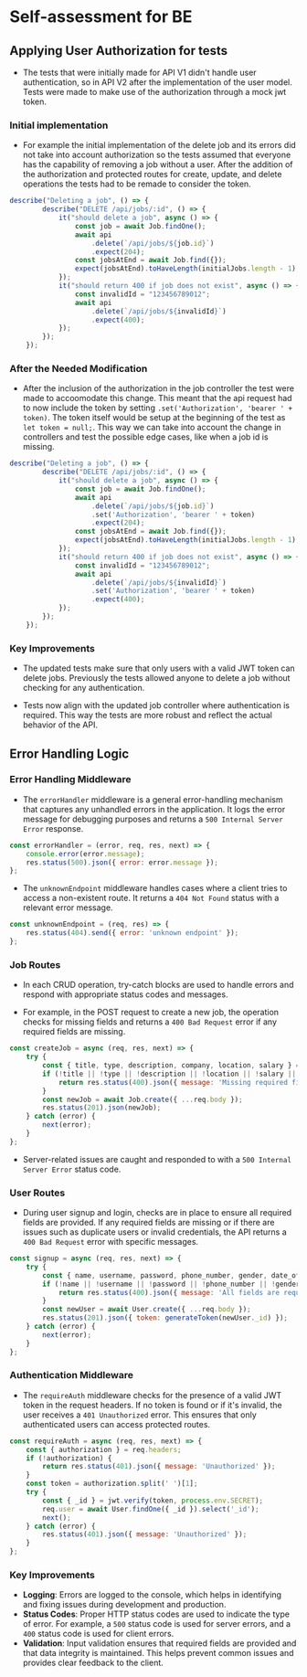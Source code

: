 # Self-assessment for BE

## Applying User Authorization for tests

- The tests that were initially made for API V1 didn't handle user authentication, so in API V2 after the implementation of the user model. Tests were made to make use of the authorization through a mock jwt token.

### Initial implementation

- For example the initial implementation of the delete job and its errors did not take into account authorization so the tests assumed that everyone has the capability of removing a job without a user. After the addition of the authorization and protected routes for create, update, and delete operations the tests had to be remade to consider the token.

```js
describe("Deleting a job", () => {
        describe("DELETE /api/jobs/:id", () => {
            it("should delete a job", async () => {
                const job = await Job.findOne();
                await api
                    .delete(`/api/jobs/${job.id}`)
                    .expect(204);
                const jobsAtEnd = await Job.find({});
                expect(jobsAtEnd).toHaveLength(initialJobs.length - 1);
            });
            it("should return 400 if job does not exist", async () => {
                const invalidId = "123456789012";
                await api
                    .delete(`/api/jobs/${invalidId}`)
                    .expect(400);
            });
        });
    });
```

### After the Needed Modification

- After the inclusion of the authorization in the job controller the test were made to accoomodate this change. This meant that the api request had to now include the token by setting `.set('Authorization', 'bearer ' + token)`. The token itself would be setup at the beginning of the test as `let token = null;`. This way we can take into account the change in controllers and test the possible edge cases, like when a job id is missing.

```js
describe("Deleting a job", () => {
        describe("DELETE /api/jobs/:id", () => {
            it("should delete a job", async () => {
                const job = await Job.findOne();
                await api
                    .delete(`/api/jobs/${job.id}`)
                    .set('Authorization', 'bearer ' + token)
                    .expect(204);
                const jobsAtEnd = await Job.find({});
                expect(jobsAtEnd).toHaveLength(initialJobs.length - 1);
            });
            it("should return 400 if job does not exist", async () => {
                const invalidId = "123456789012";
                await api
                    .delete(`/api/jobs/${invalidId}`)
                    .set('Authorization', 'bearer ' + token)
                    .expect(400);
            });
        });
    });
```

### Key Improvements

- The updated tests make sure that only users with a valid JWT token can delete jobs. Previously the tests allowed anyone to delete a job without checking for any authentication.

- Tests now align with the updated job controller where authentication is required. This way the tests are more robust and reflect the actual behavior of the API.

## Error Handling Logic

### Error Handling Middleware

- The `errorHandler` middleware is a general error-handling mechanism that captures any unhandled errors in the application. It logs the error message for debugging purposes and returns a `500 Internal Server Error` response.

```js
const errorHandler = (error, req, res, next) => {
    console.error(error.message);
    res.status(500).json({ error: error.message });
};
```

- The `unknownEndpoint` middleware handles cases where a client tries to access a non-existent route. It returns a `404 Not Found` status with a relevant error message.

```js
const unknownEndpoint = (req, res) => {
    res.status(404).send({ error: 'unknown endpoint' });
};
```

### Job Routes

- In each CRUD operation, try-catch blocks are used to handle errors and respond with appropriate status codes and messages.

- For example, in the POST request to create a new job, the operation checks for missing fields and returns a `400 Bad Request` error if any required fields are missing.

```js
const createJob = async (req, res, next) => {
    try {
        const { title, type, description, company, location, salary } = req.body;
        if (!title || !type || !description || !location || !salary || !company?.name || !company?.contactEmail || !company?.contactPhone) {
            return res.status(400).json({ message: 'Missing required fields' });
        }
        const newJob = await Job.create({ ...req.body });
        res.status(201).json(newJob);
    } catch (error) {
        next(error);
    }
};
```

- Server-related issues are caught and responded to with a `500 Internal Server Error` status code.

### User Routes

- During user signup and login, checks are in place to ensure all required fields are provided. If any required fields are missing or if there are issues such as duplicate users or invalid credentials, the API returns a `400 Bad Request` error with specific messages.

```js
const signup = async (req, res, next) => {
    try {
        const { name, username, password, phone_number, gender, date_of_birth, membership_status, address } = req.body;
        if (!name || !username || !password || !phone_number || !gender || !date_of_birth || !membership_status || !address) {
            return res.status(400).json({ message: 'All fields are required' });
        }
        const newUser = await User.create({ ...req.body });
        res.status(201).json({ token: generateToken(newUser._id) });
    } catch (error) {
        next(error);
    }
};
```

### Authentication Middleware

- The `requireAuth` middleware checks for the presence of a valid JWT token in the request headers. If no token is found or if it's invalid, the user receives a `401 Unauthorized` error. This ensures that only authenticated users can access protected routes.

```js
const requireAuth = async (req, res, next) => {
    const { authorization } = req.headers;
    if (!authorization) {
        return res.status(401).json({ message: 'Unauthorized' });
    }
    const token = authorization.split(' ')[1];
    try {
        const { _id } = jwt.verify(token, process.env.SECRET);
        req.user = await User.findOne({ _id }).select('_id');
        next();
    } catch (error) {
        res.status(401).json({ message: 'Unauthorized' });
    }
};
```

### Key Improvements

- **Logging**: Errors are logged to the console, which helps in identifying and fixing issues during development and production.
- **Status Codes**: Proper HTTP status codes are used to indicate the type of error. For example, a `500` status code is used for server errors, and a `400` status code is used for client errors.
- **Validation**: Input validation ensures that required fields are provided and that data integrity is maintained. This helps prevent common issues and provides clear feedback to the client.